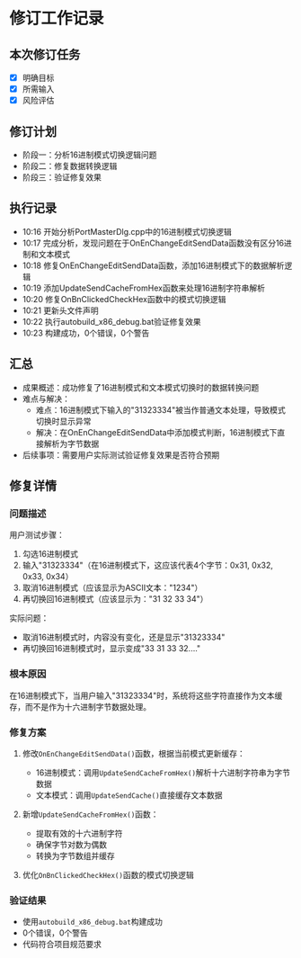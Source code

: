 # 修订工作记录

## 本次修订任务

- [x] 明确目标
- [x] 所需输入
- [x] 风险评估

## 修订计划

- 阶段一：分析16进制模式切换逻辑问题
- 阶段二：修复数据转换逻辑
- 阶段三：验证修复效果

## 执行记录

- 10:16 开始分析PortMasterDlg.cpp中的16进制模式切换逻辑
- 10:17 完成分析，发现问题在于OnEnChangeEditSendData函数没有区分16进制和文本模式
- 10:18 修复OnEnChangeEditSendData函数，添加16进制模式下的数据解析逻辑
- 10:19 添加UpdateSendCacheFromHex函数来处理16进制字符串解析
- 10:20 修复OnBnClickedCheckHex函数中的模式切换逻辑
- 10:21 更新头文件声明
- 10:22 执行autobuild_x86_debug.bat验证修复效果
- 10:23 构建成功，0个错误，0个警告

## 汇总

- 成果概述：成功修复了16进制模式和文本模式切换时的数据转换问题
- 难点与解决：
  - 难点：16进制模式下输入的"31323334"被当作普通文本处理，导致模式切换时显示异常
  - 解决：在OnEnChangeEditSendData中添加模式判断，16进制模式下直接解析为字节数据
- 后续事项：需要用户实际测试验证修复效果是否符合预期

## 修复详情

### 问题描述

用户测试步骤：

1. 勾选16进制模式
2. 输入"31323334"（在16进制模式下，这应该代表4个字节：0x31, 0x32, 0x33, 0x34）
3. 取消16进制模式（应该显示为ASCII文本："1234"）
4. 再切换回16进制模式（应该显示为："31 32 33 34"）

实际问题：

- 取消16进制模式时，内容没有变化，还是显示"31323334"
- 再切换回16进制模式时，显示变成"33 31 33 32...."

### 根本原因

在16进制模式下，当用户输入"31323334"时，系统将这些字符直接作为文本缓存，而不是作为十六进制字节数据处理。

### 修复方案

1. 修改`OnEnChangeEditSendData()`函数，根据当前模式更新缓存：
   - 16进制模式：调用`UpdateSendCacheFromHex()`解析十六进制字符串为字节数据
   - 文本模式：调用`UpdateSendCache()`直接缓存文本数据

2. 新增`UpdateSendCacheFromHex()`函数：
   - 提取有效的十六进制字符
   - 确保字节对数为偶数
   - 转换为字节数组并缓存

3. 优化`OnBnClickedCheckHex()`函数的模式切换逻辑

### 验证结果

- 使用`autobuild_x86_debug.bat`构建成功
- 0个错误，0个警告
- 代码符合项目规范要求

